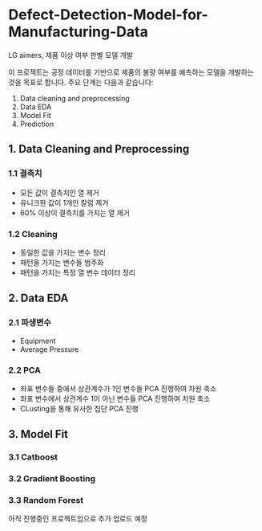 # Defect-Detection-Model-for-Manufacturing-Data
LG aimers, 제품 이상 여부 판별 모델 개발

이 프로젝트는 공정 데이터를 기반으로 제품의 불량 여부를 예측하는 모델을 개발하는 것을 목표로 합니다. 
주요 단계는 다음과 같습니다:

1. Data cleaning and preprocessing
2. Data EDA
3. Model Fit
4. Prediction


## **1. Data Cleaning and Preprocessing**
### 1.1 결측치
- 모든 값이 결측치인 열 제거
- 유니크한 값이 1개인 칼럼 제거
- 60% 이상이 결측치를 가지는 열 제거


### 1.2 Cleaning
- 동일한 값을 가지는 변수 정리
- 패턴을 가지는 변수들 범주화
- 패턴을 가지는 특정 열 변수 데이터 정리

## **2. Data EDA**
### 2.1 파생변수
- Equipment
- Average Pressure

### 2.2 PCA
- 좌표 변수들 중에서 상관계수가 1인 변수들 PCA 진행하여 차원 축소
- 좌표 변수에서 상관계수 1이 아닌 변수들 PCA 진행하여 차원 축소
- CLusting을 통해 유사한 집단 PCA 진행


## **3. Model Fit**
### 3.1 Catboost 
### 3.2 Gradient Boosting
### 3.3 Random Forest 

아직 진행중인 프로젝트임으로 추가 업로드 예정 
